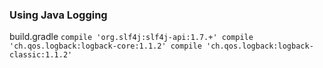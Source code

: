 ### Using Java Logging

build.gradle
`
    compile 'org.slf4j:slf4j-api:1.7.+'
    compile 'ch.qos.logback:logback-core:1.1.2'
    compile 'ch.qos.logback:logback-classic:1.1.2'
` 

